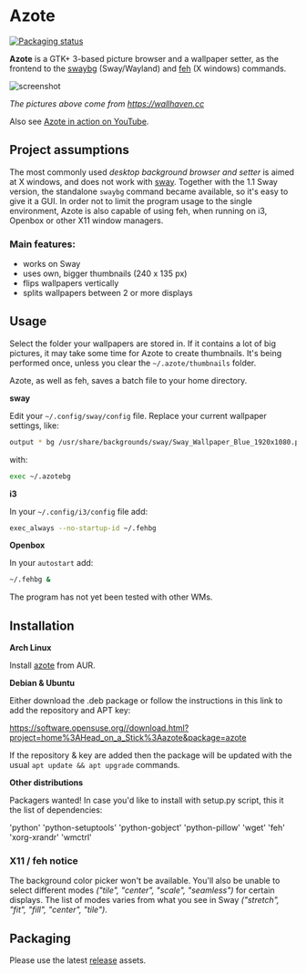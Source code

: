 # Azote

[![Packaging status](https://repology.org/badge/vertical-allrepos/azote.svg)](https://repology.org/project/azote/versions)

**Azote** is a GTK+ 3-based picture browser and a wallpaper setter, as the frontend to the [swaybg](https://github.com/swaywm/swaybg) 
(Sway/Wayland) and [feh](https://feh.finalrewind.org) (X windows) commands.

![screenshot](http://nwg.pl/Lychee/uploads/big/85643617cb8aec153a05912b8023d0e9.png)

*The pictures above come from https://wallhaven.cc*

Also see [Azote in action on YouTube](https://youtu.be/77mrrTVPE7A).

## Project assumptions

The most commonly used *desktop background browser and setter* is aimed at X windows, and does not work with [sway](https://swaywm.org). 
Together with the 1.1 Sway version, the standalone `swaybg` command became available, so it's easy to give it a GUI. 
In order not to limit the program usage to the single environment, Azote is also capable of using feh, 
when running on i3, Openbox or other X11 window managers.

### Main features:

- works on Sway
- uses own, bigger thumbnails (240 x 135 px)
- flips wallpapers vertically
- splits wallpapers between 2 or more displays

## Usage

Select the folder your wallpapers are stored in. If it contains a lot of big pictures, it may take some time for
Azote to create thumbnails. It's being performed once, unless you clear the `~/.azote/thumbnails` folder.

Azote, as well as feh, saves a batch file to your home directory.

**sway**

Edit your `~/.config/sway/config` file. Replace your current wallpaper settings, like:

```bash
output * bg /usr/share/backgrounds/sway/Sway_Wallpaper_Blue_1920x1080.png fill
```

with:

```bash
exec ~/.azotebg
```

**i3**

In your `~/.config/i3/config` file add:

```bash
exec_always --no-startup-id ~/.fehbg
```

**Openbox**

In your `autostart` add:

```bash
~/.fehbg &
```

The program has not yet been tested with other WMs.

## Installation

**Arch Linux**

Install [azote](https://aur.archlinux.org/packages/azote) from AUR.

**Debian & Ubuntu**

Either download the .deb package or follow the instructions in this link to add the repository and APT key:

https://software.opensuse.org//download.html?project=home%3AHead_on_a_Stick%3Aazote&package=azote

If the repository & key are added then the package will be updated with the usual `apt update && apt upgrade` commands.

**Other distributions**

Packagers wanted! In case you'd like to install with setup.py script, this it the list of dependencies:

'python' 'python-setuptools' 'python-gobject' 'python-pillow' 'wget' 'feh' 'xorg-xrandr' 'wmctrl'



### X11 / feh notice

The background color picker won't be available. You'll also be unable to select different modes 
*("tile", "center", "scale", "seamless")* for certain displays. The list of modes varies from what you see in Sway 
*("stretch", "fit", "fill", "center", "tile")*.

## Packaging

Please use the latest [release](https://github.com/nwg-piotr/azote/releases) assets.
